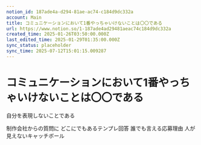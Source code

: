 ```yaml
---
notion_id: 187ade4a-d294-81ae-ac74-c184d9dc332a
account: Main
title: コミュニケーションにおいて1番やっちゃいけないことは〇〇である
url: https://www.notion.so/1-187ade4ad29481aeac74c184d9dc332a
created_time: 2025-01-26T03:50:00.000Z
last_edited_time: 2025-01-29T01:35:00.000Z
sync_status: placeholder
sync_time: 2025-07-12T15:01:15.009287
---
```

# コミュニケーションにおいて1番やっちゃいけないことは〇〇である

自分を表現しないことである

制作会社からの質問に
どこにでもあるテンプレ回答
誰でも言える応募理由
人が見えないキャッチボール
